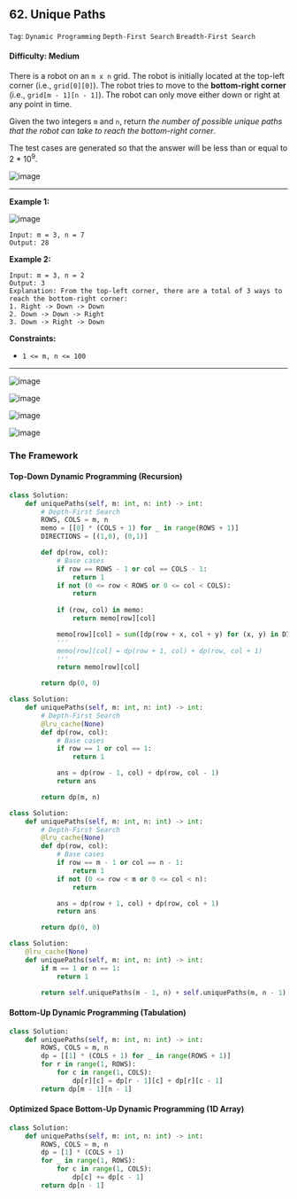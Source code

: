 ## 62. Unique Paths

```Tag```: ```Dynamic Programming``` ```Depth-First Search``` ```Breadth-First Search```

#### Difficulty: Medium

There is a robot on an ```m x n``` grid. The robot is initially located at the top-left corner (i.e., ```grid[0][0]```). The robot tries to move to the __bottom-right corner__ (i.e., ```grid[m - 1][n - 1]```). The robot can only move either down or right at any point in time.

Given the two integers ```m``` and ```n```, return _the number of possible unique paths that the robot can take to reach the bottom-right corner_.

The test cases are generated so that the answer will be less than or equal to 2 * 10<sup>9</sup>.

![image](https://user-images.githubusercontent.com/35042430/220459483-c70c9e13-d1dd-4add-99d8-ee4a22f0272b.png)

---

__Example 1:__

![image](https://assets.leetcode.com/uploads/2018/10/22/robot_maze.png)
```
Input: m = 3, n = 7
Output: 28
```

__Example 2:__
```
Input: m = 3, n = 2
Output: 3
Explanation: From the top-left corner, there are a total of 3 ways to reach the bottom-right corner:
1. Right -> Down -> Down
2. Down -> Down -> Right
3. Down -> Right -> Down
```

__Constraints:__

- ```1 <= m, n <= 100```

---

![image](https://leetcode.com/problems/unique-paths/solutions/504514/Figures/62/first_row2.png)

![image](https://leetcode.com/problems/unique-paths/solutions/504514/Figures/62/first_col2.png)

![image](https://leetcode.com/problems/unique-paths/solutions/504514/Figures/62/inner_cell2.png)

![image](https://leetcode.com/problems/unique-paths/solutions/504514/Figures/62/bin4.png)

### The Framework

#### Top-Down Dynamic Programming (Recursion)

```Python
class Solution:
    def uniquePaths(self, m: int, n: int) -> int:
        # Depth-First Search
        ROWS, COLS = m, n
        memo = [[0] * (COLS + 1) for _ in range(ROWS + 1)]
        DIRECTIONS = [(1,0), (0,1)]

        def dp(row, col):
            # Base cases
            if row == ROWS - 1 or col == COLS - 1:
                return 1
            if not (0 <= row < ROWS or 0 <= col < COLS):
                return
             
            if (row, col) in memo:
                return memo[row][col]

            memo[row][col] = sum([dp(row + x, col + y) for (x, y) in DIRECTIONS])
            '''
            memo[row][col] = dp(row + 1, col) + dp(row, col + 1)
            '''
            return memo[row][col]

        return dp(0, 0)
```

```Python
class Solution:
    def uniquePaths(self, m: int, n: int) -> int:
        # Depth-First Search
        @lru_cache(None)
        def dp(row, col):
            # Base cases
            if row == 1 or col == 1:
                return 1

            ans = dp(row - 1, col) + dp(row, col - 1)
            return ans

        return dp(m, n)
```

```Python
class Solution:
    def uniquePaths(self, m: int, n: int) -> int:
        # Depth-First Search
        @lru_cache(None)
        def dp(row, col):
            # Base cases
            if row == m - 1 or col == n - 1:
                return 1
            if not (0 <= row < m or 0 <= col < n):
                return

            ans = dp(row + 1, col) + dp(row, col + 1)
            return ans

        return dp(0, 0)
```

```Python
class Solution:
    @lru_cache(None)
    def uniquePaths(self, m: int, n: int) -> int:
        if m == 1 or n == 1:
            return 1

        return self.uniquePaths(m - 1, n) + self.uniquePaths(m, n - 1)
```

#### Bottom-Up Dynamic Programming (Tabulation)

```Python
class Solution:
    def uniquePaths(self, m: int, n: int) -> int:
        ROWS, COLS = m, n
        dp = [[1] * (COLS + 1) for _ in range(ROWS + 1)]
        for r in range(1, ROWS):
            for c in range(1, COLS):
                dp[r][c] = dp[r - 1][c] + dp[r][c - 1]
        return dp[m - 1][n - 1] 
```

#### Optimized Space Bottom-Up Dynamic Programming (1D Array)

```Python
class Solution:
    def uniquePaths(self, m: int, n: int) -> int:
        ROWS, COLS = m, n
        dp = [1] * (COLS + 1)
        for _ in range(1, ROWS):
            for c in range(1, COLS):
                dp[c] += dp[c - 1]
        return dp[n - 1]
```
